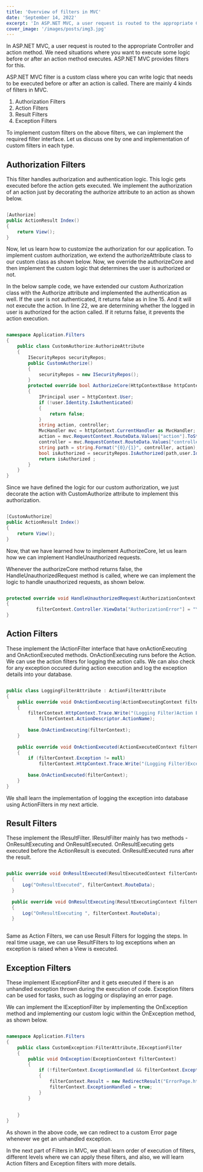 ```yaml
---
title: 'Overview of filters in MVC'
date: 'September 14, 2022'
excerpt: 'In ASP.NET MVC, a user request is routed to the appropriate Controller and action method. We need situations where you want to execute some logic before or after an action method executes. ASP.NET MVC provides filters for this.'
cover_image: '/images/posts/img3.jpg'
---
```


In ASP.NET MVC, a user request is routed to the appropriate Controller and action method. We need situations where you want to execute some logic before or after an action method executes. ASP.NET MVC provides filters for this. 

ASP.NET MVC filter is a custom class where you can write logic that needs to be executed before or after an action is called. There are mainly 4 kinds of filters in MVC.

1. Authorization Filters
2. Action Filters
3. Result Filters 
4. Exception Filters

To implement custom filters on the above filters, we can implement the required filter interface. Let us discuss one by one and implementation of custom filters in each type. 

## Authorization Filters

This filter handles authorization and authentication logic. This logic gets executed before the action gets executed. We implement the authorization of an action just by decorating the authorize attribute to an action as shown below. 

```csharp

[Authorize]    
public ActionResult Index()    
{    
    return View();    
} 

```

Now, let us learn how to customize the authorization for our application. To implement custom authorization, we extend the authorizeAttribute class to our custom class as shown below. Now, we override the authorizeCore and then implement the custom logic that determines the user is authorized or not.

In the below sample code, we have extended our custom Authorization class with the Authorize attribute and implemented the authentication as well. If the user is not authenticated, it returns false as in line 15. And it will not execute the action. In line 22, we are determining whether the logged in user is authorized for the action called. If it returns false, it prevents the action execution.


```csharp

namespace Application.Filters    
{    
    public class CustomAuthorize:AuthorizeAttribute    
    {    
        ISecurityRepos securityRepos;    
        public CustomAuthorize()    
        {    
            securityRepos = new ISecurityRepos();    
        }    
        protected override bool AuthorizeCore(HttpContextBase httpContext)    
        {    
            IPrincipal user = httpContext.User;    
            if (!user.Identity.IsAuthenticated)    
            {    
                return false;    
            }    
            string action, controller;    
            MvcHandler mvc = httpContext.CurrentHandler as MvcHandler;    
            action = mvc.RequestContext.RouteData.Values["action"].ToString();    
            controller = mvc.RequestContext.RouteData.Values["controller"].ToString();    
            string path = string.Format("{0}/{1}", controller, action);    
            bool isAuthorized = securityRepos.IsAuthorized(path,user.Identity.Name);    
            return isAuthorized ;    
        }    
    }    
}  

```

Since we have defined the logic for our custom authorization,  we just decorate the action with CustomAuthorize attribute to implement this authorization.

```csharp

[CustomAuthorize]      
public ActionResult Index()      
{      
    return View();      
}  

```

Now, that we have learned how to implement AuthorizeCore, let us learn how we can implement HandleUnauthorized requests. 

Whenever the authorizeCore method returns false, the HandleUnauthorizedRequest method is called, where we can implement the logic to handle unauthorized requests, as shown below.

```csharp

protected override void HandleUnauthorizedRequest(AuthorizationContext filterContext)    
{    
           filterContext.Controller.ViewData["AuthorizationError"] = "You are not authorized for this action";    
}

```

## Action Filters

These implement the IActionFilter interface that have onActionExecuting and OnActionExecuted methods. OnActionExecuting runs before the Action. We can use the action filters for logging the action calls. We can also check for any exception occured during action execution and log the exception details into your database. 

```csharp

public class LoggingFilterAttribute : ActionFilterAttribute    
{    
    public override void OnActionExecuting(ActionExecutingContext filterContext)    
    {    
        filterContext.HttpContext.Trace.Write("(Logging Filter)Action Executing: " +    
            filterContext.ActionDescriptor.ActionName);    
    
        base.OnActionExecuting(filterContext);    
    }    
    
    public override void OnActionExecuted(ActionExecutedContext filterContext)    
    {    
        if (filterContext.Exception != null)    
            filterContext.HttpContext.Trace.Write("(Logging Filter)Exception thrown");    
    
        base.OnActionExecuted(filterContext);    
    }    
}   

```

We shall learn the implementation of logging the exception into database using ActionFilters in my next article.

## Result Filters

These implement the IResultFilter. IResultFilter mainly has two methods - OnResultExecuting and OnResultExecuted. OnResultExecuting gets executed before the ActionResult is executed. OnResultExecuted runs after the result.

```csharp 

public override void OnResultExecuted(ResultExecutedContext filterContext)    
  {    
      Log("OnResultExecuted", filterContext.RouteData);          
  }    
    
  public override void OnResultExecuting(ResultExecutingContext filterContext)    
  {    
      Log("OnResultExecuting ", filterContext.RouteData);          
  }   
 
 ```
 
 Same as Action Filters, we can use Result Filters for logging the steps. In real time usage, we can use ResultFilters to log exceptions when an exception is raised when a View is executed. 

## Exception Filters

These implement IExceptionFilter and it gets executed if there is an unhandled exception thrown during the execution of code. Exception filters can be used for tasks, such as logging or displaying an error page. 

We can implement the IExceptionFilter by implementing the OnException method and implementing our custom logic within the OnException method, as shown below.

```csharp

namespace Application.Filters    
{    
    public class CustomException:FilterAttribute,IExceptionFilter    
    {    
        public void OnException(ExceptionContext filterContext)    
        {    
            if (!filterContext.ExceptionHandled && filterContext.Exception is NullReferenceException)    
            {    
                filterContext.Result = new RedirectResult("ErrorPage.html");    
                filterContext.ExceptionHandled = true;    
            }    
        }    
    
            
    }    
} 

```

As shown in the above code, we can redirect to a custom Error page whenever we get an unhandled exception.

In the next part of Filters in MVC, we shall learn order of execution of filters, different levels where we can apply these filters, and also, we will learn Action filters and Exception filters with more details.
